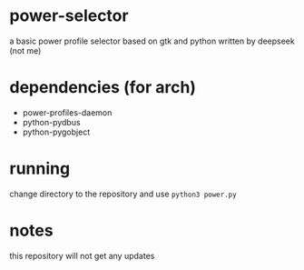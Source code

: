 # power-selector
a basic power profile selector based on gtk and python written by deepseek (not me)
# dependencies (for arch)
- power-profiles-daemon
- python-pydbus
- python-pygobject
# running
change directory to the repository and use ```python3 power.py```
# notes
this repository will not get any updates 
